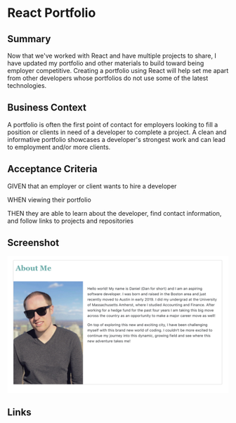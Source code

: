 # React Portfolio

## Summary

Now that we've worked with React and have multiple projects to share, I have updated my portfolio and other materials to build toward being employer competitive. Creating a portfolio using React will help set me apart from other developers whose portfolios do not use some of the latest technologies.

## Business Context

A portfolio is often the first point of contact for employers looking to fill a position or clients in need of a developer to complete a project. A clean and informative portfolio showcases a developer's strongest work and can lead to employment and/or more clients.

## Acceptance Criteria

GIVEN that an employer or client wants to hire a developer

WHEN viewing their portfolio

THEN they are able to learn about the developer, find contact information, and follow links to projects and repositories

## Screenshot

![screenshot](./screenshot.png)

## Links

